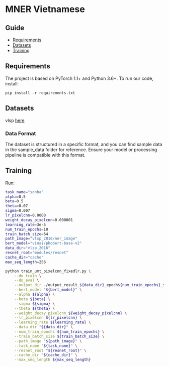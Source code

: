 # MNER Vietnamese

## Guide
- [Requirements](#requirements)
- [Datasets](#datasets)
- [Training](#training)

## Requirements
The project is based on PyTorch 1.1+ and Python 3.6+. To run our code, install:

```
pip install -r requirements.txt
```


## Datasets
vlsp [here](https://vlsp.org.vn/vlsp2021/eval/ner)

### Data Format
The dataset is structured in a specific format, and you can find sample data in the sample_data folder for reference. Ensure your model or processing pipeline is compatible with this format.

## Training

Run:

```bash
task_name="sonba"
alpha=0.5
beta=0.5
theta=0.07
sigma=0.007
lr_pixelcnn=0.0008
weight_decay_pixelcnn=0.000001
learning_rate=3e-5
num_train_epochs=10
train_batch_size=64
path_image="vlsp_2016/ner_image"
bert_model="vinai/phobert-base-v2"
data_dir="vlsp_2016"
resnet_root="modules/resnet"
cache_dir="cache"
max_seq_length=256

python train_umt_pixelcnn_fixedlr.py \
    --do_train \
    --do_eval \
    --output_dir ./output_result_${data_dir}_epoch${num_train_epochs}_${train_batch_size}_alpha${alpha}_beta${beta}_theta${theta}_sigma${sigma}_weight_decay_pixelcnn${weight_decay_pixelcnn}_lr_pixelcnn${lr_pixelcnn}_lr${learning_rate} \
    --bert_model "${bert_model}" \
    --alpha ${alpha} \
    --beta ${beta} \
    --sigma ${sigma} \
    --theta ${theta} \
    --weight_decay_pixelcnn ${weight_decay_pixelcnn} \
    --lr_pixelcnn ${lr_pixelcnn} \
    --learning_rate ${learning_rate} \
    --data_dir "${data_dir}" \
    --num_train_epochs ${num_train_epochs} \
    --train_batch_size ${train_batch_size} \
    --path_image "${path_image}" \
    --task_name "${task_name}" \
    --resnet_root "${resnet_root}" \
    --cache_dir "${cache_dir}" \
    --max_seq_length ${max_seq_length}
```

